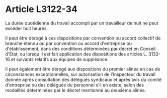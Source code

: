 # Article L3122-34

La durée quotidienne du travail accompli par un travailleur de nuit ne peut excéder huit heures.

Il peut être dérogé à ces dispositions par convention ou accord collectif de branche étendu ou par convention ou accord d'entreprise ou d'établissement, dans des conditions déterminées par décret en Conseil d'Etat, ou lorsqu'il est fait application des dispositions des articles L. 3132-16 et suivants relatifs aux équipes de suppléance.

Il peut également être dérogé aux dispositions du premier alinéa en cas de circonstances exceptionnelles, sur autorisation de l'inspecteur du travail donnée après consultation des délégués syndicaux et après avis du comité d'entreprise ou des délégués du personnel s'il en existe, selon des modalités déterminées par le décret mentionné au deuxième alinéa.